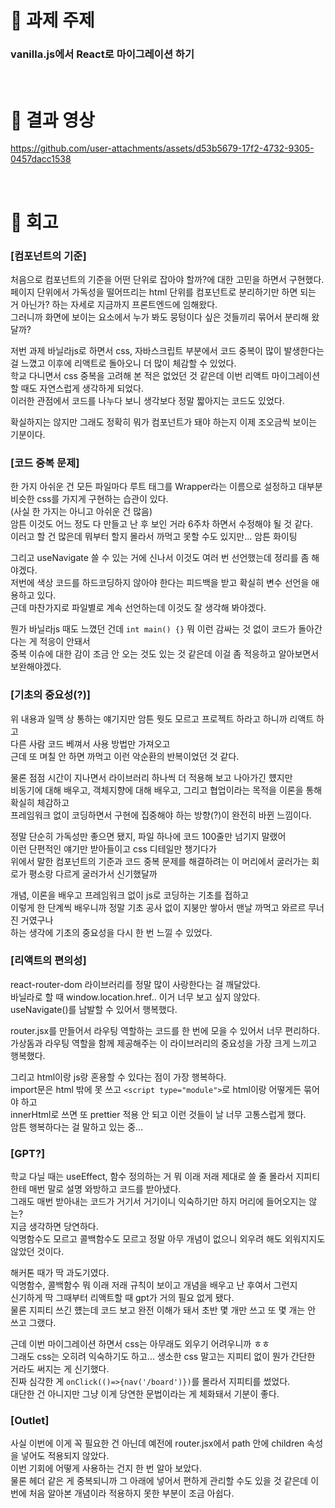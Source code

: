 # 📌 과제 주제
### vanilla.js에서 React로 마이그레이션 하기

<br>

# 📌 결과 영상
https://github.com/user-attachments/assets/d53b5679-17f2-4732-9305-0457dacc1538

<br>

# 👀 회고
### [컴포넌트의 기준]
처음으로 컴포넌트의 기준을 어떤 단위로 잡아야 할까?에 대한 고민을 하면서 구현했다.<br>
페이지 단위에서 가독성을 떨어뜨리는 html 단위를 컴포넌트로 분리하기만 하면 되는 거 아닌가? 하는 자세로 지금까지 프론트엔드에 임해왔다.<br>
그러니까 화면에 보이는 요소에서 누가 봐도 뭉텅이다 싶은 것들끼리 묶어서 분리해 왔달까?<br>

저번 과제 바닐라js로 하면서 css, 자바스크립트 부분에서 코드 중복이 많이 발생한다는 걸 느꼈고 이후에 리액트로 돌아오니 더 많이 체감할 수 있었다.<br>
학교 다니면서 css 중복을 고려해 본 적은 없었던 것 같은데 이번 리액트 마이그레이션 할 때도 자연스럽게 생각하게 되었다.<br>
이러한 관점에서 코드를 나누다 보니 생각보다 정말 짧아지는 코드도 있었다.<br>

확실하지는 않지만 그래도 정확히 뭐가 컴포넌트가 돼야 하는지 이제 조오금씩 보이는 기분이다.<br>

### [코드 중복 문제]
한 가지 아쉬운 건 모든 파일마다 루트 태그를 Wrapper라는 이름으로 설정하고 대부분 비슷한 css를 가지게 구현하는 습관이 있다.<br>
(사실 한 가지는 아니고 아쉬운 건 많음)<br>
암튼 이것도 어느 정도 다 만들고 난 후 보인 거라 6주차 하면서 수정해야 될 것 같다.<br>
이러고 할 건 많은데 뭐부터 할지 몰라서 까먹고 못할 수도 있지만... 암튼 화이팅<br>

그리고 useNavigate 쓸 수 있는 거에 신나서 이것도 여러 번 선언했는데 정리를 좀 해야겠다.<br>
저번에 색상 코드를 하드코딩하지 않아야 한다는 피드백을 받고 확실히 변수 선언을 애용하고 있다.<br>
근데 마찬가지로 파일별로 계속 선언하는데 이것도 잘 생각해 봐야겠다.<br>

뭔가 바닐라js 때도 느꼈던 건데 `int main() {}` 뭐 이런 감싸는 것 없이 코드가 돌아간다는 게 적응이 안돼서<br>
중복 이슈에 대한 감이 조금 안 오는 것도 있는 것 같은데 이걸 좀 적응하고 알아보면서 보완해야겠다.<br>

### [기초의 중요성(?)]
위 내용과 일맥 상 통하는 얘기지만 암튼 뭣도 모르고 프로젝트 하라고 하니까 리액트 하고<br>
다른 사람 코드 베껴서 사용 방법만 가져오고<br>
근데 또 며칠 안 하면 까먹고 이런 악순환의 반복이었던 것 같다.<br>

물론 점점 시간이 지나면서 라이브러리 하나씩 더 적용해 보고 나아가긴 헀지만<br>
비동기에 대해 배우고, 객체지향에 대해 배우고, 그리고 협업이라는 목적을 이론을 통해 확실히 체감하고<br>
프레임워크 없이 코딩하면서 구현에 집중해야 하는 방향(?)이 완전히 바뀐 느낌이다.<br>

정말 단순히 가독성만 좋으면 됐지, 파일 하나에 코드 100줄만 넘기지 말랬어<br>
이런 단편적인 얘기만 받아들이고 css 디테일만 챙기다가<br>
위에서 말한 컴포넌트의 기준과 코드 중복 문제를 해결하려는 이 머리에서 굴러가는 회로가 평소랑 다르게 굴러가서 신기했달까<br>

개념, 이론을 배우고 프레임워크 없이 js로 코딩하는 기초를 접하고<br>
이렇게 한 단계씩 배우니까 정말 기초 공사 없이 지붕만 쌓아서 맨날 까먹고 와르르 무너진 거였구나<br>
하는 생각에 기초의 중요성을 다시 한 번 느낄 수 있었다.<br>

### [리액트의 편의성]
react-router-dom 라이브러리를 정말 많이 사랑한다는 걸 깨달았다.<br>
바닐라로 할 때 window.location.href.. 이거 너무 보고 싶지 않았다.<br>
useNavigate()를 남발할 수 있어서 행복했다.<br>

router.jsx를 만들어서 라우팅 역할하는 코드를 한 번에 모을 수 있어서 너무 편리하다.<br>
가상돔과 라우팅 역할을 함께 제공해주는 이 라이브러리의 중요성을 가장 크게 느끼고 행복했다.<br>

그리고 html이랑 js랑 혼용할 수 있다는 점이 가장 행복하다.<br>
import문은 html 밖에 못 쓰고 `<script type="module">`로 html이랑 어떻게든 묶어야 하고<br>
innerHtml로 쓰면 또 prettier 적용 안 되고 이런 것들이 날 너무 고통스럽게 했다.<br>
암튼 행복하다는 걸 말하고 있는 중...<br>

### [GPT?]
학교 다닐 때는 useEffect, 함수 정의하는 거 뭐 이래 저래 제대로 쓸 줄 몰라서 지피티한테 매번 말로 설명 와방하고 코드를 받아냈다.<br>
그래도 매번 받아내는 코드가 거기서 거기이니 익숙하기만 하지 머리에 들어오지는 않는?<br>
지금 생각하면 당연하다.<br>
익명함수도 모르고 콜백함수도 모르고 정말 아무 개념이 없으니 외우려 해도 외워지지도 않았던 것이다.<br>

해커톤 때가 딱 과도기였다.<br>
익명함수, 콜백함수 뭐 이래 저래 규칙이 보이고 개념을 배우고 난 후여서 그런지<br>
신기하게 딱 그때부터 리액트할 때 gpt가 거의 필요 없게 됐다.<br>
물론 지피티 쓰긴 헀는데 코드 보고 완전 이해가 돼서 초반 몇 개만 쓰고 또 몇 개는 안 쓰고 그랬다.<br>

근데 이번 마이그레이션 하면서 css는 아무래도 외우기 어려우니까 ㅎㅎ<br>
그래도 css는 오히려 익숙하기도 하고... 생소한 css 말고는 지피티 없이 뭔가 간단한 거라도 써지는 게 신기했다.<br>
진짜 심각한 게 `onClick(()=>{nav('/board')})`를 몰라서 지피티를 썼었다.<br>
대단한 건 아니지만 그냥 이게 당연한 문법이라는 게 체화돼서 기분이 좋다.<br>

### [Outlet]
사실 이번에 이게 꼭 필요한 건 아닌데 예전에 router.jsx에서 path 안에 children 속성을 넣어도 적용되지 않았다.<br>
이번 기회에 어떻게 사용하는 건지 한 번 알아 보았다.<br>
물론 헤더 같은 게 중복되니까 그 아래에 넣어서 편하게 관리할 수도 있을 것 같은데 이번에 처음 알아본 개념이라 적용하지 못한 부분이 조금 아쉽다.<br>
